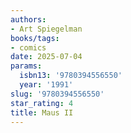 ```yaml
---
authors:
- Art Spiegelman
books/tags:
- comics
date: 2025-07-04
params:
  isbn13: '9780394556550'
  year: '1991'
slug: '9780394556550'
star_rating: 4
title: Maus II
---
```



<!--more-->